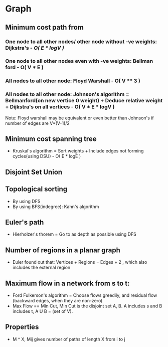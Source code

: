 # Graph

##  Minimum cost path from

### One node to all other nodes/ other node without -ve weights: Dijkstra's - *O( E * logV )*

### One node to all other nodes even with -ve weights: Bellman ford - O( V * E )

### All nodes to all other node: Floyd Warshall - O( V ** 3 )

### All nodes to all other node: Johnson's algorithm = Bellmanford(on new vertice 0 weight) + Deduce relative weight + Dijkstra's on all vertices - O( V * E * logV )

Note: Floyd warshall may be equivalent or even better than Johnson's if number of edges are V*(V-1)/2

## Minimum cost spanning tree

- Kruskal's algorithm = Sort weights + Include edges not forming cycles(using DSU) - O( E * logE )

## Disjoint Set Union

## Topological sorting

- By using DFS
- By using BFS(indegree): Kahn's algorithm

## Euler's path

- Hierholzer's thorem = Go to as depth as possible using DFS

## Number of regions in a planar graph

- Euler found out that: Vertices + Regions = Edges + 2 , which also includes the external region

## Maximum flow in a network from s to t:

- Ford Fulkerson's algorithm = Choose flows greedily, and residual flow (backward edges, when they are non-zero)
- Max Flow == Min Cut, Min Cut is the disjoint set A, B. A includes s and B includes t, A U B = (set of V). 


## Properties

+ M ^ X, Mij gives number of paths of length X from i to j


